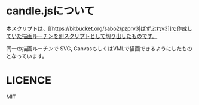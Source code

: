 # candle.jsについて

本スクリプトは、[[https://bitbucket.org/sabo2/pzprv3|ぱずぷれv3]]で作成していた描画ルーチンを別スクリプトとして切り出したものです。

同一の描画ルーチンで SVG, CanvasもしくはVMLで描画できるようにしたものとなっています。

# LICENCE

MIT